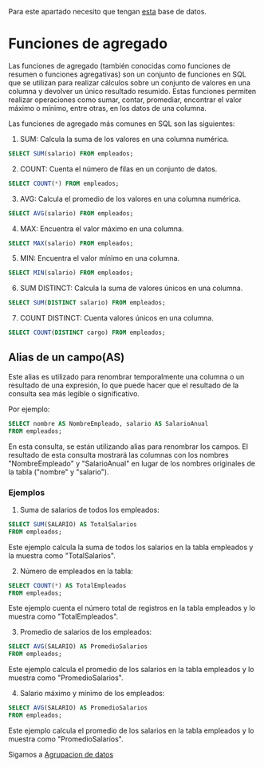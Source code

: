 Para este apartado necesito que tengan [esta](https://gist.github.com/MartinAAcebeyL/160a168760bc6811cdee98feec3160c1) base de datos.

# Funciones de agregado

Las funciones de agregado (también conocidas como funciones de resumen o funciones agregativas) son un conjunto de funciones en SQL que se utilizan para realizar cálculos sobre un conjunto de valores en una columna y devolver un único resultado resumido. Estas funciones permiten realizar operaciones como sumar, contar, promediar, encontrar el valor máximo o mínimo, entre otras, en los datos de una columna.

Las funciones de agregado más comunes en SQL son las siguientes:

1. SUM: Calcula la suma de los valores en una columna numérica.

```sql
SELECT SUM(salario) FROM empleados;
```

2. COUNT: Cuenta el número de filas en un conjunto de datos.

```sql
SELECT COUNT(*) FROM empleados;
```

3. AVG: Calcula el promedio de los valores en una columna numérica.

```sql
SELECT AVG(salario) FROM empleados;
```

4. MAX: Encuentra el valor máximo en una columna.

```sql
SELECT MAX(salario) FROM empleados;
```

5. MIN: Encuentra el valor mínimo en una columna.

```sql
SELECT MIN(salario) FROM empleados;
```

6. SUM DISTINCT: Calcula la suma de valores únicos en una columna.

```sql
SELECT SUM(DISTINCT salario) FROM empleados;
```

7. COUNT DISTINCT: Cuenta valores únicos en una columna.

```sql
SELECT COUNT(DISTINCT cargo) FROM empleados;
```

## Alias de un campo(AS)

Este alias es utilizado para renombrar temporalmente una columna o un resultado de una expresión, lo que puede hacer que el resultado de la consulta sea más legible o significativo.

Por ejemplo:

```sql
SELECT nombre AS NombreEmpleado, salario AS SalarioAnual
FROM empleados;
```

En esta consulta, se están utilizando alias para renombrar los campos. El resultado de esta consulta mostrará las columnas con los nombres "NombreEmpleado" y "SalarioAnual" en lugar de los nombres originales de la tabla ("nombre" y "salario").

### Ejemplos

1. Suma de salarios de todos los empleados:

```sql
SELECT SUM(SALARIO) AS TotalSalarios
FROM empleados;
```

Este ejemplo calcula la suma de todos los salarios en la tabla empleados y la muestra como "TotalSalarios".

2. Número de empleados en la tabla:

```sql
SELECT COUNT(*) AS TotalEmpleados
FROM empleados;
```

Este ejemplo cuenta el número total de registros en la tabla empleados y lo muestra como "TotalEmpleados".

3. Promedio de salarios de los empleados:

```sql
SELECT AVG(SALARIO) AS PromedioSalarios
FROM empleados;
```

Este ejemplo calcula el promedio de los salarios en la tabla empleados y lo muestra como "PromedioSalarios".

4. Salario máximo y mínimo de los empleados:

```sql
SELECT AVG(SALARIO) AS PromedioSalarios
FROM empleados;
```

Este ejemplo calcula el promedio de los salarios en la tabla empleados y lo muestra como "PromedioSalarios".

Sigamos a [Agrupacion de datos](./4-AgrupacionDatos.md)
